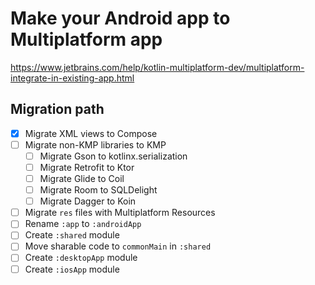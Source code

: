 # Make your Android app to Multiplatform app
https://www.jetbrains.com/help/kotlin-multiplatform-dev/multiplatform-integrate-in-existing-app.html

## Migration path
- [x] Migrate XML views to Compose
- [ ] Migrate non-KMP libraries to KMP
    - [ ] Migrate Gson to kotlinx.serialization
    - [ ] Migrate Retrofit to Ktor
    - [ ] Migrate Glide to Coil
    - [ ] Migrate Room to SQLDelight
    - [ ] Migrate Dagger to Koin
- [ ] Migrate `res` files with Multiplatform Resources
- [ ] Rename `:app` to `:androidApp`
- [ ] Create `:shared` module
- [ ] Move sharable code to `commonMain` in `:shared`
- [ ] Create `:desktopApp` module
- [ ] Create `:iosApp` module
